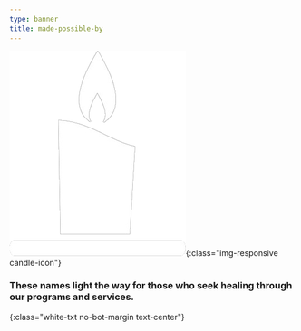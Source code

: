 ```yaml
---
type: banner
title: made-possible-by
---
```


![candle](/assets/images/candle-icon.png){:class="img-responsive candle-icon"}

### These names light the way for those who seek healing through our programs and services.
{:class="white-txt no-bot-margin text-center"}


